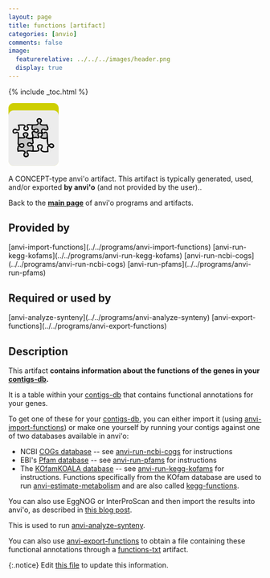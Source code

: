 ```yaml
---
layout: page
title: functions [artifact]
categories: [anvio]
comments: false
image:
  featurerelative: ../../../images/header.png
  display: true
---
```



{% include _toc.html %}


<img src="../../images/icons/CONCEPT.png" alt="CONCEPT" style="width:100px; border:none" />

A CONCEPT-type anvi'o artifact. This artifact is typically generated, used, and/or exported **by anvi'o** (and not provided by the user)..

Back to the **[main page](../../)** of anvi'o programs and artifacts.

## Provided by


<p style="text-align: left" markdown="1"><span class="artifact-p">[anvi-import-functions](../../programs/anvi-import-functions)</span> <span class="artifact-p">[anvi-run-kegg-kofams](../../programs/anvi-run-kegg-kofams)</span> <span class="artifact-p">[anvi-run-ncbi-cogs](../../programs/anvi-run-ncbi-cogs)</span> <span class="artifact-p">[anvi-run-pfams](../../programs/anvi-run-pfams)</span></p>


## Required or used by

<p style="text-align: left" markdown="1"><span class="artifact-r">[anvi-analyze-synteny](../../programs/anvi-analyze-synteny)</span> <span class="artifact-r">[anvi-export-functions](../../programs/anvi-export-functions)</span></p>

## Description

This artifact **contains information about the functions of the genes in your <span class="artifact-n">[contigs-db](/software/anvio/help/artifacts/contigs-db)</span>.**

It is a table within your <span class="artifact-n">[contigs-db](/software/anvio/help/artifacts/contigs-db)</span> that contains functional annotations for your genes. 

To get one of these for your <span class="artifact-n">[contigs-db](/software/anvio/help/artifacts/contigs-db)</span>, you can either import it (using <span class="artifact-n">[anvi-import-functions](/software/anvio/help/programs/anvi-import-functions)</span>) or make one yourself by running your contigs against one of two databases available in anvi'o:
* NCBI [COGs database](https://www.ncbi.nlm.nih.gov/pmc/articles/PMC102395/) -- see <span class="artifact-n">[anvi-run-ncbi-cogs](/software/anvio/help/programs/anvi-run-ncbi-cogs)</span> for instructions
* EBI's [Pfam database](https://pfam.xfam.org/) -- see <span class="artifact-n">[anvi-run-pfams](/software/anvio/help/programs/anvi-run-pfams)</span> for instructions
* The [KOfamKOALA database](https://www.genome.jp/tools/kofamkoala/) -- see <span class="artifact-n">[anvi-run-kegg-kofams](/software/anvio/help/programs/anvi-run-kegg-kofams)</span> for instructions. Functions specifically from the KOfam database are used to run <span class="artifact-n">[anvi-estimate-metabolism](/software/anvio/help/programs/anvi-estimate-metabolism)</span> and are also called <span class="artifact-n">[kegg-functions](/software/anvio/help/artifacts/kegg-functions)</span>.

You can also use EggNOG or InterProScan and then import the results into anvi'o, as described in [this blog post](http://merenlab.org/2016/06/18/importing-functions/).

This is used to run <span class="artifact-n">[anvi-analyze-synteny](/software/anvio/help/programs/anvi-analyze-synteny)</span>. 

You can also use <span class="artifact-n">[anvi-export-functions](/software/anvio/help/programs/anvi-export-functions)</span> to obtain a file containing these functional annotations through a <span class="artifact-n">[functions-txt](/software/anvio/help/artifacts/functions-txt)</span> artifact. 


{:.notice}
Edit [this file](https://github.com/merenlab/anvio/tree/master/anvio/docs/artifacts/functions.md) to update this information.

